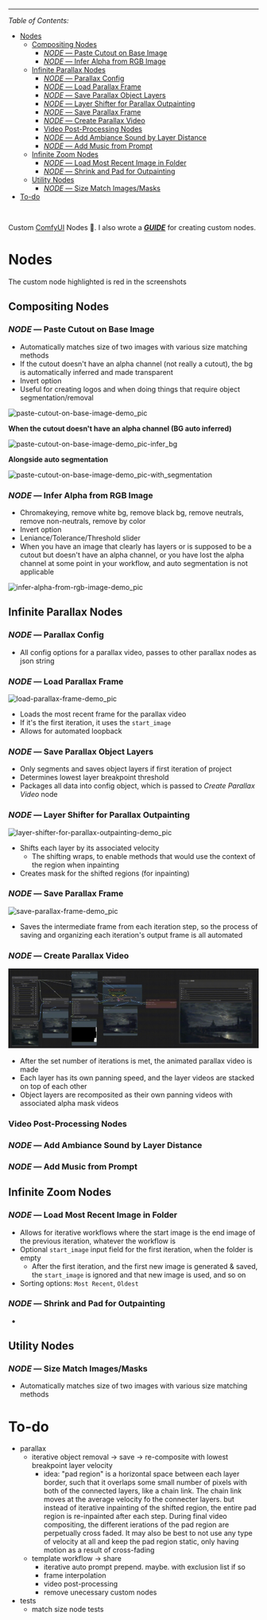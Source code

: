 

----

*Table of Contents:*

- [Nodes](#nodes)
  - [Compositing Nodes](#compositing-nodes)
    - [*NODE* — Paste Cutout on Base Image](#node--paste-cutout-on-base-image)
    - [*NODE* — Infer Alpha from RGB Image](#node--infer-alpha-from-rgb-image)
  - [Infinite Parallax Nodes](#infinite-parallax-nodes)
    - [*NODE* — Parallax Config](#node--parallax-config)
    - [*NODE* — Load Parallax Frame](#node--load-parallax-frame)
    - [*NODE* — Save Parallax Object Layers](#node--save-parallax-object-layers)
    - [*NODE* — Layer Shifter for Parallax Outpainting](#node--layer-shifter-for-parallax-outpainting)
    - [*NODE* — Save Parallax Frame](#node--save-parallax-frame)
    - [*NODE* — Create Parallax Video](#node--create-parallax-video)
    - [Video Post-Processing Nodes](#video-post-processing-nodes)
    - [*NODE* — Add Ambiance Sound by Layer Distance](#node--add-ambiance-sound-by-layer-distance)
    - [*NODE* — Add Music from Prompt](#node--add-music-from-prompt)
  - [Infinite Zoom Nodes](#infinite-zoom-nodes)
    - [*NODE* — Load Most Recent Image in Folder](#node--load-most-recent-image-in-folder)
    - [*NODE* — Shrink and Pad for Outpainting](#node--shrink-and-pad-for-outpainting)
  - [Utility Nodes](#utility-nodes)
    - [*NODE* — Size Match Images/Masks](#node--size-match-imagesmasks)
- [To-do](#to-do)


&nbsp;

Custom [ComfyUI](https://github.com/comfyanonymous/ComfyUI) Nodes 🤗. I also wrote a ***[GUIDE](wiki/creating-custom-comfyui_nodes-guide.md)*** for creating custom nodes.


# Nodes

The custom node highlighted is red in the screenshots

## Compositing Nodes

### *NODE* — Paste Cutout on Base Image

- Automatically matches size of two images with various size matching methods
- If the cutout doesn't have an alpha channel (not really a cutout), the bg is automatically inferred and made transparent
- Invert option
- Useful for creating logos and when doing things that require object segmentation/removal

![paste-cutout-on-base-image-demo_pic](wiki/wiki-pics/node-demos/paste-cutout-on-base-image-demo_pic.png)


**When the cutout doesn't have an alpha channel (BG auto inferred)**

![paste-cutout-on-base-image-demo_pic-infer_bg](wiki/wiki-pics/node-demos/paste-cutout-on-base-image-inferred_bg-demo_pic.png)


**Alongside auto segmentation**

![paste-cutout-on-base-image-demo_pic-with_segmentation](wiki/wiki-pics/node-demos/paste-cutout-on-base-image-with_segmentation-demo_pic.png)


### *NODE* — Infer Alpha from RGB Image

- Chromakeying, remove white bg, remove black bg, remove neutrals, remove non-neutrals, remove by color
- Invert option
- Leniance/Tolerance/Threshold slider
- When you have an image that clearly has layers or is supposed to be a cutout but doesn't have an alpha channel, or you have lost the alpha channel at some point in your workflow, and auto segmentation is not applicable

![infer-alpha-from-rgb-image-demo_pic](wiki/wiki-pics/node-demos/infer_alpha_from_rgb_image-demo.png)


## Infinite Parallax Nodes

### *NODE* — Parallax Config

- All config options for a parallax video, passes to other parallax nodes as json string

### *NODE* — Load Parallax Frame

![load-parallax-frame-demo_pic](wiki/wiki-pics/node-demos/load_parallax_frame-node.png)

- Loads the most recent frame for the parallax video
- If it's the first iteration, it uses the `start_image`
- Allows for automated loopback

### *NODE* — Save Parallax Object Layers

- Only segments and saves object layers if first iteration of project
- Determines lowest layer breakpoint threshold
- Packages all data into config object, which is passed to *Create Parallax Video* node


### *NODE* — Layer Shifter for Parallax Outpainting

![layer-shifter-for-parallax-outpainting-demo_pic](wiki/wiki-pics/node-demos/layer_shifter_for_parallax_outpainting-demo_pic.png)

- Shifts each layer by its associated velocity
  - The shifting wraps, to enable methods that would use the context of the region when inpainting
- Creates mask for the shifted regions (for inpainting)


### *NODE* — Save Parallax Frame

![save-parallax-frame-demo_pic](wiki/wiki-pics/node-demos/save_parallax_frame-demo_pic.png)

- Saves the intermediate frame from each iteration step, so the process of saving and organizing each iteration's output frame is all automated

### *NODE* — Create Parallax Video

![create-parallax-video-demo_gif](wiki/wiki-pics/node-demos/create_parallax_video_node-demo_gif.gif)

- After the set number of iterations is met, the animated parallax video is made
- Each layer has its own panning speed, and the layer videos are stacked on top of each other
- Object layers are recomposited as their own panning videos with associated alpha mask videos

### Video Post-Processing Nodes

### *NODE* — Add Ambiance Sound by Layer Distance

### *NODE* — Add Music from Prompt

## Infinite Zoom Nodes

### *NODE* — Load Most Recent Image in Folder

- Allows for iterative workflows where the start image is the end image of the previous iteration, whatever the workflow is
- Optional `start_image` input field for the first iteration, when the folder is empty
  - After the first iteration, and the first new image is generated & saved, the `start_image` is ignored and that new image is used, and so on
- Sorting options: `Most Recent`, `Oldest`

### *NODE* — Shrink and Pad for Outpainting

- 

## Utility Nodes

### *NODE* — Size Match Images/Masks

- Automatically matches size of two images with various size matching methods

# To-do

- parallax
  - iterative object removal -> save -> re-composite with lowest breakpoint layer velocity
    - idea: "pad region" is a horizontal space between each layer border, such that it overlaps some small number of pixels with both of the connected layers, like a chain link. The chain link moves at the average velocity fo the connecter layers. but instead of iterative inpainting of the shifted region, the entire pad region is re-inpainted after each step. During final video compositing, the different ierations of the pad region are perpetually cross faded. It may also be best to not use any type of velocity at all and keep the pad region static, only having motion as a result of cross-fading
  - template workflow -> share
    - iterative auto prompt prepend. maybe. with exclusion list if so
    - frame interpolation
    - video post-processing
    - remove unecessary custom nodes
- tests
  - match size node tests